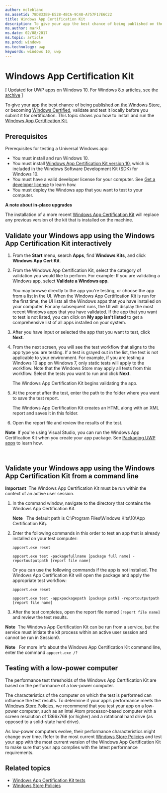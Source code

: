 ---author: mcleblancms.assetid: 78D833B9-E528-4BCA-9C48-A757F17E6C22title: Windows App Certification Kitdescription: To give your app the best chance of being published on the Windows Store, or becoming Windows Certified, validate and test it locally before you submit it for certification. This topic shows you how to install and run the Windows App Certification Kit.ms.author: marklms.date: 02/08/2017ms.topic: articlems.prod: windowsms.technology: uwpkeywords: windows 10, uwp---# Windows App Certification Kit\[ Updated for UWP apps on Windows 10. For Windows 8.x articles, see the [archive](http://go.microsoft.com/fwlink/p/?linkid=619132) \]To give your app the best chance of being [published on the Windows Store](https://msdn.microsoft.com/library/windows/apps/Hh694062), or becoming [Windows Certified](https://msdn.microsoft.com/windows/desktop/jj134964.aspx), validate and test it locally before you submit it for certification. This topic shows you how to install and run the [Windows App Certification Kit](http://go.microsoft.com/fwlink/p/?LinkID=309666).## PrerequisitesPrerequisites for testing a Universal Windows app:-   You must install and run Windows 10.-   You must install [Windows App Certification Kit version 10]( http://go.microsoft.com/fwlink/p/?LinkID=309666), which is included in the Windows Software Development Kit (SDK) for Windows 10.-   You must have a valid developer license for your computer. See [Get a developer license](https://msdn.microsoft.com/library/windows/apps/Hh974578) to learn how.-   You must deploy the Windows app that you want to test to your computer.**A note about in-place upgrades**The installation of a more recent [Windows App Certification Kit]( http://go.microsoft.com/fwlink/p/?LinkID=309666) will replace any previous version of the kit that is installed on the machine.## Validate your Windows app using the Windows App Certification Kit interactively1.  From the **Start** menu, search **Apps**, find **Windows Kits**, and click **Windows App Cert Kit**.2.  From the Windows App Certification Kit, select the category of validation you would like to perform. For example: If you are validating a Windows app, select **Validate a Windows app**.    You may browse directly to the app you're testing, or choose the app from a list in the UI. When the Windows App Certification Kit is run for the first time, the UI lists all the Windows apps that you have installed on your computer. For any subsequent runs, the UI will display the most recent Windows apps that you have validated. If the app that you want to test is not listed, you can click on **My app isn't listed** to get a comprehensive list of all apps installed on your system.3.  After you have input or selected the app that you want to test, click **Next**.4.  From the next screen, you will see the test workflow that aligns to the app type you are testing. If a test is grayed out in the list, the test is not applicable to your environment. For example, if you are testing a Windows 10 app on Windows 7, only static tests will apply to the workflow. Note that the Windows Store may apply all tests from this workflow. Select the tests you want to run and click **Next**.    The Windows App Certification Kit begins validating the app.5.  At the prompt after the test, enter the path to the folder where you want to save the test report.    The Windows App Certification Kit creates an HTML along with an XML report and saves it in this folder.6.  Open the report file and review the results of the test.**Note**  If you're using Visual Studio, you can run the Windows App Certification Kit when you create your app package. See [Packaging UWP apps](https://msdn.microsoft.com/library/windows/apps/Mt627715) to learn how. ## Validate your Windows app using the Windows App Certification Kit from a command line**Important**  The Windows App Certification Kit must be run within the context of an active user session.1.  In the command window, navigate to the directory that contains the Windows App Certification Kit.    **Note**   The default path is C:\\Program Files\\Windows Kits\\10\\App Certification Kit\\.2.  Enter the following commands in this order to test an app that is already installed on your test computer:    `appcert.exe reset`    `appcert.exe test -packagefullname [package full name] -reportoutputpath [report file name]`    Or you can use the following commands if the app is not installed. The Windows App Certification Kit will open the package and apply the appropriate test workflow:    `appcert.exe reset`    `appcert.exe test -appxpackagepath [package path] -reportoutputpath [report file name]`3.  After the test completes, open the report file named `[report file name]` and review the test results.**Note**  The Windows App Certification Kit can be run from a service, but the service must initiate the kit process within an active user session and cannot be run in Session0.**Note**   For more info about the Windows App Certification Kit command line, enter the command `appcert.exe /?`## Testing with a low-power computerThe performance test thresholds of the Windows App Certification Kit are based on the performance of a low-power computer.The characteristics of the computer on which the test is performed can influence the test results. To determine if your app’s performance meets the [Windows Store Policies](https://msdn.microsoft.com/library/windows/apps/Dn764944), we recommend that you test your app on a low-power computer, such as an Intel Atom processor-based computer with a screen resolution of 1366x768 (or higher) and a rotational hard drive (as opposed to a solid-state hard drive).As low-power computers evolve, their performance characteristics might change over time. Refer to the most current [Windows Store Policies](https://msdn.microsoft.com/library/windows/apps/Dn764944) and test your app with the most current version of the Windows App Certification Kit to make sure that your app complies with the latest performance requirements.## Related topics* [Windows App Certification Kit tests](windows-app-certification-kit-tests.md)* [Windows Store Policies](https://msdn.microsoft.com/library/windows/apps/Dn764944)  